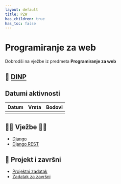 ```yaml
---
layout: default
title: PZW
has_children: true
has_toc: false
---
```


# Programiranje za web

Dobrodši na vježbe iz predmeta **Programiranje za web**

## 📅 [DINP](https://www.inf.uniri.hr/images/nastava/izvedbeni/2022_2023/PDS/3_godina/DINP_PW_2022_2023.pdf)

## Datumi aktivnosti

| Datum | Vrsta | Bodovi |
| ----- | ----- | --------|
|		|       |         |


## 👨‍💻 Vježbe 👨‍🏫

- [Django](https://gaseri.org/hr/nastava/materijali/python-modul-django/)
- [Django REST](https://gaseri.org/hr/nastava/materijali/python-modul-django-rest-framework/)

## 🚀 Projekt i završni

- [Projektni zadatak](../pzw-projektni)
- [Zadatak za završni](../pzw-zavrsni-zadatak)
